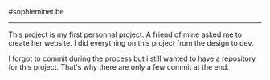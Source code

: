 #sophieminet.be

------------------------------------

This project is my first personnal project. A friend of mine asked me to create her website. I did everything on this project from the design to dev.

I forgot to commit during the process but i still wanted to have a repository for this project. That's why there are only a few commit at the end.